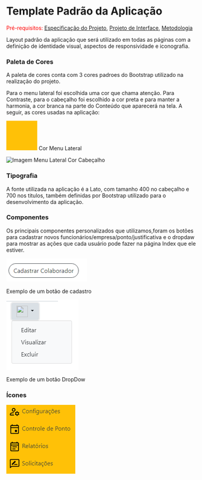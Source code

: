 # Template Padrão da Aplicação

<span style="color:red">Pré-requisitos: <a href="2-Especificação do Projeto.md"> Especificação do Projeto</a></span>, <a href="3-Projeto de Interface.md"> Projeto de Interface</a>, <a href="4-Metodologia.md"> Metodologia</a>

Layout padrão da aplicação que será utilizado em todas as páginas com a definição de identidade visual, aspectos de responsividade e iconografia.

### Paleta de Cores

A paleta de cores conta com 3 cores padroes do Bootstrap utilizado na realização do projeto.

Para o menu lateral foi escolhida uma cor que chama atenção. Para Contraste, para o cabeçalho foi escolhido a cor preta e para manter a harmonia, a cor branca na parte do Conteúdo que aparecerá na tela. A seguir, as cores usadas na aplicação:

![Imagem Menu Lateral](img/CorMenuLateral.PNG)
Cor Menu Lateral

![Imagem Menu Lateral](img/CorCabeçalho.PNG)
Cor Cabeçalho

### Tipografia

A fonte utilizada na aplicação é a Lato, com tamanho 400 no cabeçalho e 700 nos titulos, também definidas por Bootstrap utilizado para o desenvolvimento da aplicação.

### Componentes

Os principais componentes personalizados que utilizamos,foram os botões para cadastrar novos funcionários/empresa/ponto/justificativa e o dropdaw para mostrar as ações que cada usuário pode fazer na página Index que ele estiver.

![Imagem Botão Cadastro](img/BotaoCadastro.PNG)

Exemplo de um botão de cadastro

![Imagem Botão Cadastro](img/DropDaw.PNG)

Exemplo de um botão DropDow

### Ícones

![Imagem Icones](img/IconesMenuLateral.PNG)












